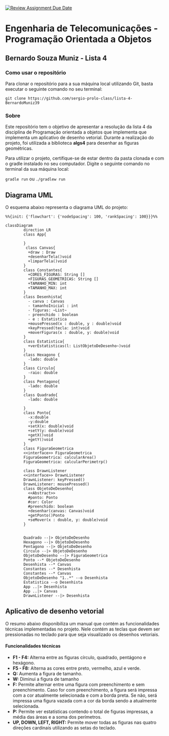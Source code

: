 [![Review Assignment Due Date](https://classroom.github.com/assets/deadline-readme-button-22041afd0340ce965d47ae6ef1cefeee28c7c493a6346c4f15d667ab976d596c.svg)](https://classroom.github.com/a/14jV-K72)
# Engenharia de Telecomunicações - Programação Orientada a Objetos
## Bernardo Souza Muniz - Lista 4

### Como usar o repositório
Para clonar o repositório para a sua máquina local utilizando Git, basta executar o seguinte comando no seu terminal:

`git clone https://github.com/sergio-prolo-class/lista-4-BernardoMuniz39`

### Sobre
Este repositório tem o objetivo de apresentar a resolução da lista 4 da disciplina de Programação orientada a objetos que implementa que implementa um aplicativo de desenho vetorial. Durante a realização do projeto, foi utilizada a biblioteca **algs4** para desenhar as figuras geométricas.

Para utilizar o projeto, certifique-se de estar dentro da pasta clonada e com o gradle instalado no seu computador. Digite o seguinte comando no terminal da sua máquina local:

`gradle run` ou `./gradlew run`

## Diagrama UML
O esquema abaixo representa o diagrama UML do projeto:

```mermaid
%%{init: {'flowchart': {'nodeSpacing': 100, 'rankSpacing': 100}}}%%

classDiagram
        direction LR
        class App{
           
        }
         class Canvas{
          +draw : Draw
          +desenharTela()void
          +limparTela()void
        }
        class Constantes{
          +CORES_FIGURAS: String []
          +FIGURAS_GEOMETRICAS: String []
          +TAMANHO_MIN: int
          +TAMANHO_MAX: int
        }
        class Desenhista{
          - canva : Canvas
          - tamanhoInicial : int
          - figuras: ~List~
          - preenchido : boolean
          - e : Estatistica
          +mousePressed(x : double, y : double)void
          +keyPressed(tecla: int)void
          +moverFiguras(x : double, y: double)void
        }
        class Estatistica{
          +verEstatisticas(l: ListObjetoDeDesenho~)void
        }
        class Hexagono {
          -lado: double
        }
        class Circulo{
          -raio: double
        }
        class Pentagono{
          -lado: double
        }
        class Quadrado{
          -lado: double
      
        }
        class Ponto{
          -x:double
          -y:double
          +setX(x: double)void
          +setY(y: double)void
          +getX()void
          +getY()void
        }
        class FiguraGeometrica
        <<interface>> FiguraGeometrica
        FiguraGeometrica: calcularArea()
        FiguraGeometrica: calcularPerimetrp()

        class DrawnListener
        <<interface>> DrawnListener
        DrawnListener: keyPressed()
        DrawnListener: mousePressed()
        class ObjetoDeDesenho{
          <<Abstract>>
          #ponto: Ponto
          #cor: Color
          #preenchido: boolean
          +desenhar(canvas: Canvas)void
          +getPonto()Ponto
          +seMover(x : double, y: double)void
        }
       

        Quadrado --|> ObjetoDeDesenho
        Hexagono --|> ObjetoDeDesenho
        Pentagono --|> ObjetoDeDesenho
        Circulo --|> ObjetoDeDesenho
        ObjetoDeDesenho --|> FiguraGeometrica
        Ponto --* ObjetoDeDesenho
        Desenhista --* Canvas
        Constantes --* Desenhista
        Constantes --* Canvas
        ObjetoDeDesenho "1..*" --o Desenhista
        Estatistica --o Desenhista
        App ..|> Desenhista
        App ..|> Canvas
        DrawnListener --|> Desenhista

```

## Aplicativo de desenho vetorial
O resumo abaixo disponibiliza um manual que contém as funcionalidades técnicas implementadas no projeto. Nele contém as teclas que devem ser pressionadas no teclado para que seja visualizado os desenhos vetoriais.
#### Funcionalidades técnicas
- **F1 - F4:** Alterna entre as figuras círculo, quadrado, pentágono e hexágono.
- **F5 - F8:** Alterna as cores entre preto, vermelho, azul e verde.
- **Q:** Aumenta a figura de tamanho.
- **W:** Diminui a figura de tamanho
- **F:** Permite alternar entre uma figura com preenchimento e sem preenchimento. Caso for com preenchimento, a figura será impressa com a cor atualmente selecionada e com a borda preta. Se não, será impressa uma figura vazada com a cor da borda sendo a atualmente selecionada.
- **P:** Permite ver estatísticas contendo o total de figuras impressas, a média das áreas e a soma dos perímetros.
- **UP, DOWN, LEFT, RIGHT:** Permite mover todas as figuras nas quatro direções cardinais utilizando as setas do teclado.